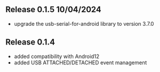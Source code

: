 ## Release 0.1.5  10/04/2024
- upgrade the usb-serial-for-android library to version 3.7.0

## Release 0.1.4
- added compatibility with Android12
- added USB ATTACHED/DETACHED event management
